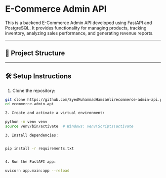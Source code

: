 # E-Commerce Admin API

This is a backend E-Commerce Admin API developed using FastAPI and PostgreSQL. It provides functionality for managing products, tracking inventory, analyzing sales performance, and generating revenue reports.

---

## 📁 Project Structure


---

## 🛠 Setup Instructions

1. Clone the repository:

```bash
git clone https://github.com/SyedMuhammadHamzaAli/ecommerce-admin-api.git
cd ecommerce-admin-api

2. Create and activate a virtual environment:

python -m venv venv
source venv/bin/activate  # Windows: venv\Scripts\activate

3. Install dependencies:


pip install -r requirements.txt


4. Run the FastAPI app:

uvicorn app.main:app --reload
